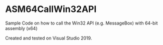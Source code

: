 # ASM64CallWin32API
Sample Code on how to call the Win32 API (e.g. MessageBox) with 64-bit assembly (x64)

Created and tested on Visual Studio 2019.
